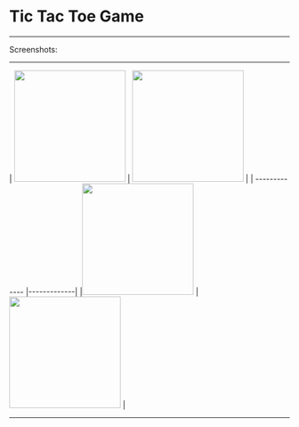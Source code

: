 # Tic Tac Toe Game

***

Screenshots:

***


| <img src="https://github.com/iuriishamkin/COMP2160_TicTacToe/blob/master/screenshots/Screenshot_20151119-114025.png?raw=true" 
width="200">      | <img src="https://github.com/iuriishamkin/COMP2160_TicTacToe/blob/master/screenshots/Screenshot_20151119-114137.png?raw=true" width="200">         |
| ------------- |-------------|
|<img src="https://github.com/iuriishamkin/COMP2160_TicTacToe/blob/master/screenshots/Screenshot_20151119-114152.png?raw=true" width="200">     | <img src="https://github.com/iuriishamkin/COMP2160_TicTacToe/blob/master/screenshots/Screenshot_20151119-115212.png?raw=true" width="200" > |


***
